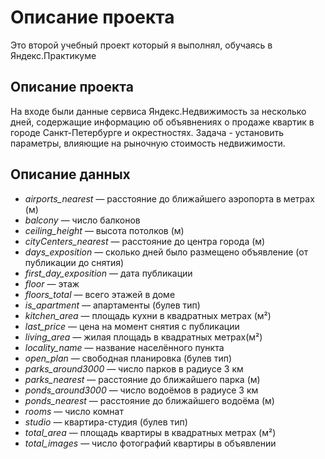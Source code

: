 # Описание проекта
Это второй учебный проект который я выполнял, обучаясь в Яндекс.Практикуме

## Описание проекта

На входе были данные сервиса Яндекс.Недвижимость за несколько дней, содержащие информацию об объявнениях о продаже квартик в городе Санкт-Петербурге и окрестностях. Задача - установить параметры, влияющие на рыночную стоимость недвижимости.

## Описание данных

* _airports_nearest_ — расстояние до ближайшего аэропорта в метрах (м)
* _balcony_ — число балконов
* _ceiling_height_ — высота потолков (м)
* _cityCenters_nearest_ — расстояние до центра города (м)
* _days_exposition_ — сколько дней было размещено объявление (от публикации до снятия)
* _first_day_exposition_ — дата публикации
* _floor_ — этаж
* _floors_total_ — всего этажей в доме
* _is_apartment_ — апартаменты (булев тип)
* _kitchen_area_ — площадь кухни в квадратных метрах (м²)
* _last_price_ — цена на момент снятия с публикации
* _living_area_ — жилая площадь в квадратных метрах(м²)
* _locality_name_ — название населённого пункта
* _open_plan_ — свободная планировка (булев тип)
* _parks_around3000_ — число парков в радиусе 3 км
* _parks_nearest_ — расстояние до ближайшего парка (м)
* _ponds_around3000_ — число водоёмов в радиусе 3 км
* _ponds_nearest_ — расстояние до ближайшего водоёма (м)
* _rooms_ — число комнат
* _studio_ — квартира-студия (булев тип)
* _total_area_ — площадь квартиры в квадратных метрах (м²)
* _total_images_ — число фотографий квартиры в объявлении
